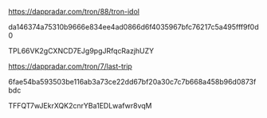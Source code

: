 https://dappradar.com/tron/88/tron-idol

da146374a75310b9666e834ee4ad0866d6f4035967bfc76217c5a495fff9f0d0

TPL66VK2gCXNCD7EJg9pgJRfqcRazjhUZY





https://dappradar.com/tron/7/last-trip

6fae54ba593503be116ab3a73ce22dd67bf20a30c7c7b668a458b96d0873fbdc

TFFQT7wJEkrXQK2cnrYBa1EDLwafwr8vqM

